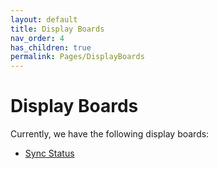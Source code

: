 ```yaml
---
layout: default
title: Display Boards
nav_order: 4
has_children: true
permalink: Pages/DisplayBoards
---
```


# Display Boards

Currently, we have the following display boards:

- [Sync Status](./SyncStatus.md)
